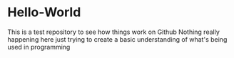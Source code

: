 # Hello-World
This is a test repository to see how things work on Github
Nothing really happening here just trying to create a basic understanding of what's being used in programming
